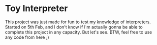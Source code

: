 # Toy Interpreter

This project was just made for fun to test my knowledge of interpreters. Started on 5th Feb, and I don't know if I'm actually gonna be able to complete this project in any capacity. But let's see. BTW, feel free to use any code from here ;)
